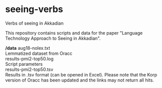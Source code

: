 # seeing-verbs
Verbs of seeing in Akkadian

This repository contains scripts and data for the paper "Language Technology Approach to Seeing in Akkadian".

**/data**
aug18-nolex.txt  
     Lemmatized dataset from Oracc  
results-pmi2-top50.log  
     Script parameters  
results-pmi2-top50.tsv  
     Results in .tsv format (can be opened in Excel). Please note that the Korp version of Oracc has been updated and the links may not return all hits.  
